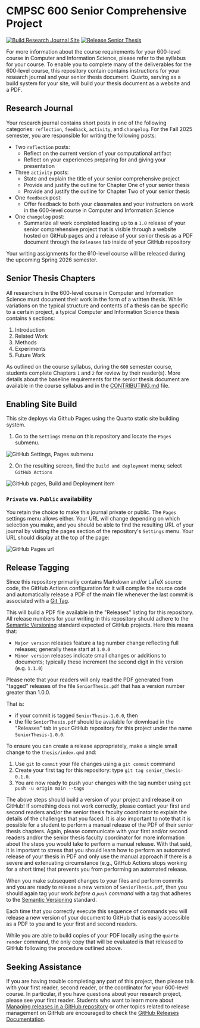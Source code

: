 # CMPSC 600 Senior Comprehensive Project

[![Build Research Journal Site](../../actions/workflows/main.yml/badge.svg)](../../actions/workflows/main.yml)
[![Release Senior Thesis](../../actions/workflows/release.yml/badge.svg)](../../actions/workflows/release.yml)

For more information about the course requirements for your 600-level course in
Computer and Information Science, please refer to the syllabus for your course.
To enable you to complete many of the deliverables for the 600-level course,
this repository contain contains instructions for your research journal and your
senior thesis document. Quarto, serving as a build system for your site, will
build your thesis document as a website and a PDF.

## Research Journal

Your research journal contains short posts in one of the following categories:
`reflection`, `feedback`, `activity`, and `changelog`. For the Fall 2025
semester, you are responsible for writing the following posts:

- Two `reflection` posts:
    - Reflect on the current version of your computational artifact
    - Reflect on your experiences preparing for and giving your presentation
- Three `activity` posts:
    - State and explain the title of your senior comprehensive project
    - Provide and justify the outline for Chapter One of your senior thesis
    - Provide and justify the outline for Chapter Two of your senior thesis
- One `feedback` post:
    - Offer feedback to both your classmates and your instructors on work in the
      600-level course in Computer and Information Science
- One `changelog` post:
    - Summarize all work completed leading up to a `1.0` release of your senior
    comprehensive project that is visible through a website hosted on GitHub
    pages and a release of your senior thesis as a PDF document through the
    `Releases` tab inside of your GitHub repository

Your writing assignments for the 610-level course will be released during the
upcoming Spring 2026 semester.

## Senior Thesis Chapters

All researchers in the 600-level course in Computer and Information Science must
document their work in the form of a written thesis. While variations on the
typical structure and contents of a thesis can be specific to a certain project,
a typical Computer and Information Science thesis contains `5` sections:

 1. Introduction
 2. Related Work
 3. Methods
 4. Experiments
 5. Future Work

As outlined on the course syllabus, during the `600` semester course, students
complete Chapters `1` and `2` for review by their reader(s). More details
about the baseline requirements for the senior thesis document are available
in the course syllabus and in the [CONTRIBUTING.md](CONTRIBUTING.md) file.

## Enabling Site Build

This site deploys via Github Pages using the Quarto static site building system.

1. Go to the `Settings` menu on this repository and locate the `Pages` submenu.

![GitHub Settings, Pages submenu](https://raw.githubusercontent.com/ReadyResearchersTemplates/site-template/media/img/600%20-%20Site%20Template%20-%20Github%20Pages%20Menu.png)

2. On the resulting screen, find the `Build and deployment` menu; select `GitHub Actions`

![GitHub pages, Build and Deployment item](https://raw.githubusercontent.com/ReadyResearchersTemplates/site-template/media/img/600%20-%20Site%20Template%20-%20Github%20Actions%20Menu.png)

### `Private` vs. `Public` availability

You retain the choice to make this journal private or public. The `Pages`
settings menu allows either. Your URL will change depending on which selection
you make, and you should be able to find the resulting URL of your journal by
visiting the pages section of the repository's `Settings` menu. Your URL should
display at the top of the page:

![GitHub Pages url](https://raw.githubusercontent.com/ReadyResearchersTemplates/site-template/media/img/600%20-%20Site%20Template%20-%20Github%20URL.png)

## Release Tagging

Since this repository primarily contains Markdown and/or LaTeX source code, the
GitHub Actions configuration for it will compile the source code and
automatically release a PDF of the main file whenever the last commit is
associated with a [Git
Tag](https://git-scm.com/book/en/v2/Git-Basics-Tagging).

This will build a PDF file available in the "Releases" listing for this
repository. All release numbers for your writing in this repository should
adhere to the [Semantic Versioning](http://semver.org/) standard expected of
GitHub projects. Here this means that:

* `Major version` releases feature a tag number change reflecting full
releases; generally these start at `1.0.0`
* `Minor version` releases indicate small changes or additions to documents;
typically these increment the second digit in the version (e.g. `1.1.0`)

Please note that your readers will only read the PDF generated from "tagged"
releases of the file `SeniorThesis.pdf` that has a version number greater than
1.0.0.

That is:

* if your commit is tagged `SeniorThesis-1.0.0`, then
* the file `SeniorThesis.pdf` should be available for download in the
"Releases" tab in your GitHub repository for this project under the name
`SeniorThesis-1.0.0`.

To ensure you can create a release appropriately, make a single small change to
the `thesis/index.qmd` and:

1. Use `git` to `commit` your file changes using a `git commit` command
2. Create your first tag for this repository: type `git tag
   senior_thesis-0.1.0`.
3. You are now ready to push your changes with the tag number using  `git push
   -u origin main --tags`

The above steps should build a version of your project and release it on GitHub!
If something does not work correctly, please contact your first and second
readers and/or the senior thesis faculty coordinator to explain the details of
the challenges that you faced. It is also important to note that it is possible
for a student to perform a manual release of the PDF of their senior thesis
chapters. Again, please communicate with your first and/or second readers and/or
the senior thesis faculty coordinator for more information about the steps you
would take to perform a manual release. With that said, it is important to
stress that you should learn how to perform an automated release of your thesis
in PDF and only use the manual approach if there is a severe and extenuating
circumstance (e.g., GitHub Actions stops working for a short time) that prevents
you from performing an automated release.

When you make subsequent changes to your files and perform commits and you are
ready to release a new version of `SeniorThesis.pdf`, then you should
again tag your work _before a `push` command_ with a tag that
adheres to the [Semantic Versioning](http://semver.org/) standard.

Each time that you correctly execute this sequence of commands you will release
a new version of your document to GitHub that is easily accessible as a PDF to
you and to your first and second readers.

While you are able to build copies of your PDF locally using the `quarto render`
command, the only copy that will be evaluated is that released to GitHub following
the procedure outlined above.

## Seeking Assistance

If you are having trouble completing any part of this project, then please talk
with your first reader, second reader, or the coordinator for your 600-level
course. In particular, if you have questions about your research project, please
see your first reader. Students who want to learn more about [Managing
releases in a GitHub
repository](https://docs.github.com/en/repositories/releasing-projects-on-github/managing-releases-in-a-repository)
or other topics related to release management on GitHub are encouraged to check
the [GitHub Releases
Documentation](https://docs.github.com/en/repositories/releasing-projects-on-github/about-releases).
